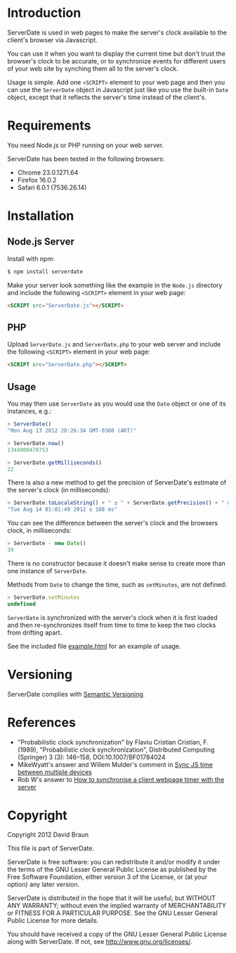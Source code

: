 # Introduction

ServerDate is used in web pages to make the server's clock available to the
client's browser via Javascript.

You can use it when you want to display the current time but don't trust the
browser's clock to be accurate, or to synchronize events for different users of
your web site by synching them all to the server's clock.

Usage is simple.  Add one `<SCRIPT>` element to your web page and then you can
use the `ServerDate` object in Javascript just like you use the built-in `Date`
object, except that it reflects the server's time instead of the client's.

# Requirements

You need Node.js or PHP running on your web server.

ServerDate has been tested in the following browsers:

* Chrome 23.0.1271.64
* Firefox 16.0.2
* Safari 6.0.1 (7536.26.14)

# Installation

## Node.js Server

Install with npm:

```bash
$ npm install serverdate
```

Make your server look something like the example in the `Node.js` directory and
include the following `<SCRIPT>` element in your web page:

```html
<SCRIPT src="ServerDate.js"></SCRIPT>
```

## PHP

Upload `ServerDate.js` and `ServerDate.php` to your web server and include the
following `<SCRIPT>` element in your web page:

```html
<SCRIPT src="ServerDate.php"></SCRIPT>
```

## Usage

You may then use `ServerDate` as you would use the `Date` object or one of its
instances, e.g.:

```javascript
> ServerDate()
"Mon Aug 13 2012 20:26:34 GMT-0300 (ART)"

> ServerDate.now()
1344900478753

> ServerDate.getMilliseconds()
22
```

There is also a new method to get the precision of ServerDate's estimate of the
server's clock (in milliseconds):

```javascript
> ServerDate.toLocaleString() + " ± " + ServerDate.getPrecision() + " ms"
"Tue Aug 14 01:01:49 2012 ± 108 ms"
```

You can see the difference between the server's clock and the browsers clock,
in milliseconds:

```javascript
> ServerDate - new Date()
39
```

There is no constructor because it doesn't make sense to create more than one
instance of `ServerDate`.

Methods from `Date` to change the time, such as `setMinutes`, are not defined:

```javascript
> ServerDate.setMinutes
undefined
```

`ServerDate` is synchronized with the server's clock when it is first loaded and
then re-synchronizes itself from time to time to keep the two clocks from
drifting apart.

See the included file [example.html](https://github.com/BallBearing/ServerDate/blob/master/example.html)
for an example of usage.

# Versioning

ServerDate complies with [Semantic Versioning](http://semver.org/).

# References

* "Probabilistic clock synchronization" by Flaviu Cristian
Cristian, F. (1989), "Probabilistic clock synchronization", Distributed
Computing (Springer) 3 (3): 146–158, DOI:10.1007/BF01784024
* MikeWyatt's answer and Willem Mulder's comment in [Sync JS time between
multiple devices](http://stackoverflow.com/questions/10585910/sync-js-time-between-multiple-devices)
* Rob W's answer to [How to synchronise a client webpage timer with the server](http://stackoverflow.com/questions/9350928/how-to-synchronise-a-client-webpage-timer-with-the-server)

# Copyright

Copyright 2012 David Braun

This file is part of ServerDate.

ServerDate is free software: you can redistribute it and/or modify it under the
terms of the GNU Lesser General Public License as published by the Free Software
Foundation, either version 3 of the License, or (at your option) any later
version.

ServerDate is distributed in the hope that it will be useful, but WITHOUT ANY
WARRANTY; without even the implied warranty of MERCHANTABILITY or FITNESS FOR A
PARTICULAR PURPOSE.  See the GNU Lesser General Public License for more details.

You should have received a copy of the GNU Lesser General Public License along
with ServerDate.  If not, see <http://www.gnu.org/licenses/>.
